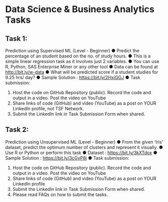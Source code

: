 # Data Science & Business Analytics Tasks
## Task 1:
Prediction using Supervised ML 
(Level - Beginner)
● Predict the percentage of an student based on the no. of study hours. 
● This is a simple linear regression task as it involves just 2 variables.
● You can use R, Python, SAS Enterprise Miner or any other tool 
● Data can be found at http://bit.ly/w-data
● What will be predicted score if a student studies for 9.25 hrs/ day? 
● Sample Solution : https://bit.ly/2HxiGGJ
● Task submission: 
1. Host the code on GitHub Repository (public). Record the code and 
output in a video. Post the video on YouTube
2. Share links of code (GitHub) and video (YouTube) as a post on 
YOUR LinkedIn profile, not TSF Network.
3. Submit the LinkedIn link in Task Submission Form when shared.
## Task 2:
Prediction using Unsupervised ML
(Level - Beginner)
● From the given ‘Iris’ dataset, predict the optimum number of clusters 
and represent it visually. 
● Use R or Python or perform this task
● Dataset : https://bit.ly/3kXTdox
● Sample Solution : https://bit.ly/3cGyP8j
● Task submission: 
1. Host the code on GitHub Repository (public). Record the code and 
output in a video. Post the video on YouTube
2. Share links of code (GitHub) and video (YouTube) as a post on 
YOUR LinkedIn profile
3. Submit the LinkedIn link in Task Submission Form when shared.
4. Please read FAQs on how to submit the tasks.


